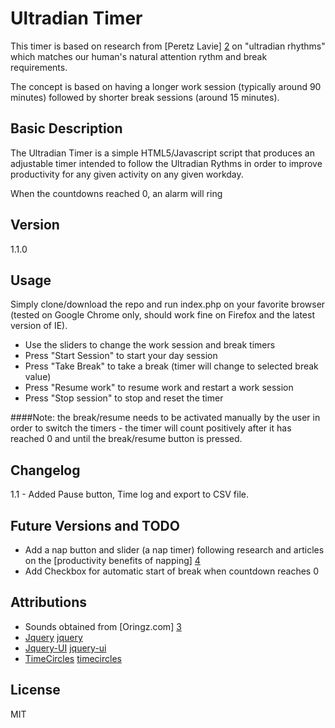Ultradian Timer
===============

This timer is based on research from [Peretz Lavie] [2] on "ultradian rhythms" which matches our human's natural attention rythm and break requirements.

The concept is based on having a longer work session (typically around 90 minutes) followed by shorter break sessions (around 15 minutes).

Basic Description
-----------------

The Ultradian Timer is a simple HTML5/Javascript script that produces an adjustable timer intended to follow the Ultradian Rythms in order to improve productivity for any given activity on any given workday.

When the countdowns reached 0, an alarm will ring

Version
-------
1.1.0

Usage
-----

Simply clone/download the repo and run index.php on your favorite browser (tested on Google Chrome only, should work fine on Firefox and the latest version of IE).

* Use the sliders to change the work session and break timers
* Press "Start Session" to start your day session
* Press "Take Break" to take a break (timer will change to selected break value)
* Press "Resume work" to resume work and restart a work session
* Press "Stop session" to stop and reset the timer  

####Note: the break/resume needs to be activated manually by the user in order to switch the timers - the timer will count positively after it has reached 0 and until the break/resume button is pressed. 

Changelog
---------
1.1 - Added Pause button, Time log and export to CSV file.

Future Versions and TODO
--------
* Add a nap button and slider (a nap timer) following research and articles on the [productivity benefits of napping] [4] 
* Add Checkbox for automatic start of break when countdown reaches 0

Attributions
------------

* Sounds obtained from [Oringz.com] [3]
* [Jquery] [jquery]
* [Jquery-UI] [jquery-ui]
* [TimeCircles] [timecircles]

License
----

MIT

[2]:http://www.dtic.mil/cgi-bin/GetTRDoc?AD=ADA296199
[3]:http://oringz.com/
[4]:http://blog.bufferapp.com/how-naps-affect-your-brain-and-why-you-should-have-one-every-day
[jquery]:http://jquery.com/
[jquery-ui]:http://jqueryui.com/
[timecircles]:https://github.com/wimbarelds/TimeCircles

